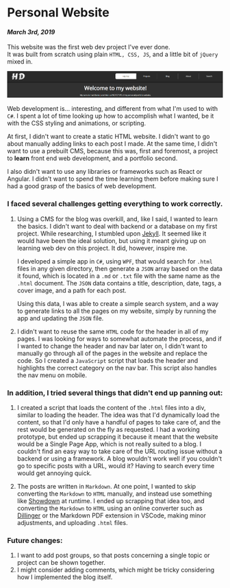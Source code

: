 [comment]: # (*.desc*Creating my personal website*.desc*)
[comment]: # (*.tags*website, webdev, frontend, js, finished, featured*.tags*)
[comment]: # (*.title*Personal Website*.title*)
[comment]: # (*.date*3-3-2019*.date*)

# Personal Website

#### *March 3rd, 2019*

This website was the first web dev project I've ever done.  
It was built from scratch using plain `HTML, CSS, JS`, and a little bit of `jQuery` mixed in.

![Cover Image](Website_Assets/coverImg.png)

Web development is... interesting, and different from what I'm used to with `C#`. I spent a lot of time looking up how to accomplish what I wanted, be it with the CSS styling and animations, or scripting.

At first, I didn't want to create a static HTML website. I didn't want to go about manually adding links to each post I made. At the same time, I didn't want to use a prebuilt CMS, because this was, first and foremost, a project to **learn** front end web development, and a portfolio second.

I also didn't want to use any libraries or frameworks such as React or Angular. I didn't want to spend the time learning them before making sure I had a good grasp of the basics of web development.

### I faced several challenges getting everything to work correctly.

1. Using a CMS for the blog was overkill, and, like I said, I wanted to learn the basics. I didn't want to deal with backend or a database on my first project. While researching, I stumbled upon [Jekyll](https://jekyllrb.com/). It seemed like it would have been the ideal solution, but using it meant giving up on learning web dev on this project. It did, however, inspire me.

    I developed a simple app in `C#`, using `WPF`, that would search for `.html` files in any given directory, then generate a `JSON` array based on the data it found, which is located in a `.md` or `.txt` file with the same name as the `.html` document. The `JSON` data contains a title, description, date, tags, a cover image, and a path for each post.

    Using this data, I was able to create a simple search system, and a way to generate links to all the pages on my website, simply by running the app and updating the `JSON` file.

2. I didn't want to reuse the same `HTML` code for the header in all of my pages. I was looking for ways to somewhat automate the process, and if I wanted to change the header and nav bar later on, I didn't want to manually go through all of the pages in the website and replace the code. So I created a `JavaScript` script that loads the header and highlights the correct category on the nav bar. This script also handles the nav menu on mobile.

### In addition, I tried several things that didn't end up panning out:

   1. I created a script that loads the content of the `.html` files into a div, similar to loading the header. The idea was that I'd dynamically load the content, so that I'd only have a handful of pages to take care of, and the rest would be generated on the fly as requested. I had a working prototype, but ended up scrapping it because it meant that the website would be a Single Page App, which is not really suited to a blog. I couldn't find an easy way to take care of the URL routing issue without a backend or using a framework. A blog wouldn't work well if you couldn't go to specific posts with a URL, would it? Having to search every time would get annoying quick.

   2. The posts are written in `Markdown`. At one point, I wanted to skip converting the `Markdown` to `HTML` manually, and instead use something like [Showdown](http://showdownjs.com/) at runtime. I ended up scrapping that idea too, and converting the `Markdown` to `HTML` using an online converter such as [Dillinger](https://dillinger.io/) or the Markdown PDF extension in VSCode, making minor adjustments, and uploading `.html` files.

### Future changes:

1. I want to add post groups, so that posts concerning a single topic or project can be shown together.
2. I might consider adding comments, which might be tricky considering how I implemented the blog itself.